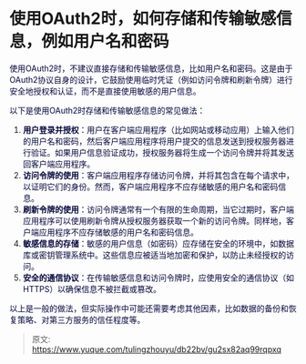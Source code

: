 # 使用OAuth2时，如何存储和传输敏感信息，例如用户名和密码

<font style="color:rgb(5, 7, 59);background-color:rgb(253, 253, 254);">使用OAuth2时，不建议直接存储和传输敏感信息，比如用户名和密码。这是由于OAuth2协议自身的设计，它鼓励使用临时凭证（例如访问令牌和刷新令牌）进行安全地授权和认证，而不是直接使用敏感的用户信息。</font>

<font style="color:rgb(5, 7, 59);background-color:rgb(253, 253, 254);">以下是使用OAuth2时存储和传输敏感信息的常见做法：</font>

1. **<font style="color:rgb(5, 7, 59);background-color:rgb(253, 253, 254);">用户登录并授权</font>**<font style="color:rgb(5, 7, 59);background-color:rgb(253, 253, 254);">：用户在客户端应用程序（比如网站或移动应用）上输入他们的用户名和密码，然后客户端应用程序将用户提交的信息发送到授权服务器进行验证。如果用户信息验证成功，授权服务器将生成一个访问令牌并将其发送回客户端应用程序。</font>
2. **<font style="color:rgb(5, 7, 59);background-color:rgb(253, 253, 254);">访问令牌的使用</font>**<font style="color:rgb(5, 7, 59);background-color:rgb(253, 253, 254);">：客户端应用程序存储访问令牌，并将其包含在每个请求中，以证明它们的身份。然而，客户端应用程序不应存储敏感的用户名和密码信息。</font>
3. **<font style="color:rgb(5, 7, 59);background-color:rgb(253, 253, 254);">刷新令牌的使用</font>**<font style="color:rgb(5, 7, 59);background-color:rgb(253, 253, 254);">：访问令牌通常有一个有限的生命周期，当它过期时，客户端应用程序可以使用刷新令牌从授权服务器获取一个新的访问令牌。同样地，客户端应用程序不应存储敏感的用户名和密码信息。</font>
4. **<font style="color:rgb(5, 7, 59);background-color:rgb(253, 253, 254);">敏感信息的存储</font>**<font style="color:rgb(5, 7, 59);background-color:rgb(253, 253, 254);">：敏感的用户信息（如密码）应存储在安全的环境中，如数据库或密钥管理系统中。这些信息应被适当地加密和保护，以防止未经授权的访问。</font>
5. **<font style="color:rgb(5, 7, 59);background-color:rgb(253, 253, 254);">安全的通信协议</font>**<font style="color:rgb(5, 7, 59);background-color:rgb(253, 253, 254);">：在传输敏感信息和访问令牌时，应使用安全的通信协议（如HTTPS）以确保信息不被拦截或篡改。</font>

<font style="color:rgb(5, 7, 59);background-color:rgb(253, 253, 254);">以上是一般的做法，但实际操作中可能还需要考虑其他因素，比如数据的备份和恢复策略、对第三方服务的信任程度等。</font>



> 原文: <https://www.yuque.com/tulingzhouyu/db22bv/gu2sx82aq99rqpxq>